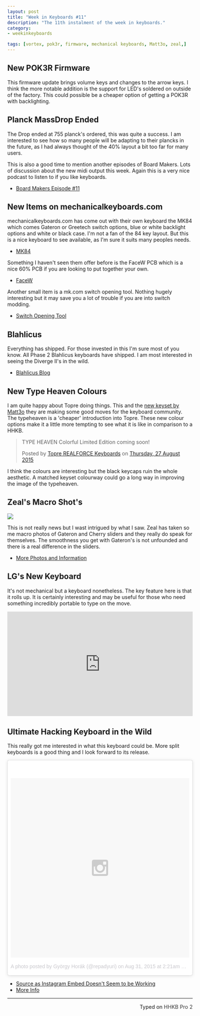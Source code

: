 ```yaml
---
layout: post
title: "Week in Keyboards #11"
description: "The 11th instalment of the week in keyboards."
category: 
- weekinkeyboards

tags: [vortex, pok3r, firmware, mechanical keyboards, Matt3o, zeal,]
---
```

## New POK3R Firmware
This firmware update brings volume keys and changes to the arrow keys. I think the more notable addition is the support for LED's soldered on outside of the factory. This could possible be a cheaper option of getting a POK3R with backlighting.

## Planck MassDrop Ended
The Drop ended at 755 planck's ordered, this was quite a success. I am interested to see how so many people will be adapting to their plancks in the future, as I had always thought of the 40% layout a bit too far for many users.
 
This is also a good time to mention another episodes of Board Makers. Lots of discussion about the new midi output this week. Again this is a very nice podcast to listen to if you like keyboards.

* [Board Makers Episode #11](https://soundcloud.com/board-makers/episode-11)

## New Items on mechanicalkeyboards.com
mechanicalkeyboards.com has come out with their own keyboard the MK84 which comes Gateron or Greetech switch options, blue or white backlight options and white or black case.
I'm not a fan of the 84 key layout. But this is a nice keyboard to see available, as I'm sure it suits many peoples needs.

* [MK84](https://mechanicalkeyboards.com/shop/index.php?l=product_detail&p=1375)

Something I haven't seen them offer before is the FaceW PCB which is a nice 60% PCB if you are looking to put together your own.

* [FaceW](https://mechanicalkeyboards.com/shop/index.php?l=product_detail&p=1352)

Another small item is a mk.com switch opening tool. Nothing hugely interesting but it may save you a lot of trouble if you are into switch modding.

* [Switch Opening Tool](https://mechanicalkeyboards.com/shop/index.php?l=product_detail&p=1363)

## Blahlicus
Everything has shipped. For those invested in this I'm sure most of you know. All Phase 2 Blahlicus keyboards have shipped. I am most interested in seeing the Diverge II's in the wild.

* [Blahlicus Blog](http://blog.uniquekeyboard.com/?p=138)

## New Type Heaven Colours
I am quite happy about Topre doing things. This and the [new keyset by Matt3o](https://geekhack.org/index.php?topic=74413.0) they are making some good moves for the keyboard community. The typeheaven is a 'cheaper' introduction into Topre. These new colour options make it a little more tempting to see what it is like in comparison to a HHKB.

<div id="fb-root"></div><script>(function(d, s, id) {  var js, fjs = d.getElementsByTagName(s)[0];  if (d.getElementById(id)) return;  js = d.createElement(s); js.id = id;  js.src = "//connect.facebook.net/en_GB/sdk.js#xfbml=1&version=v2.3";  fjs.parentNode.insertBefore(js, fjs);}(document, 'script', 'facebook-jssdk'));</script><div class="fb-post" data-href="https://www.facebook.com/topre.realforce/posts/1136154869732757:0" data-width="500"><div class="fb-xfbml-parse-ignore"><blockquote cite="https://www.facebook.com/topre.realforce/posts/1136154869732757:0"><p>TYPE HEAVEN Colorful Limited Edition coming soon!</p>Posted by <a href="https://www.facebook.com/topre.realforce">Topre REALFORCE Keyboards</a> on&nbsp;<a href="https://www.facebook.com/topre.realforce/posts/1136154869732757:0">Thursday, 27 August 2015</a></blockquote></div></div>

I think the colours are interesting but the black keycaps ruin the whole aesthetic. A matched keyset colourway could go a long way in improving the image of the typeheaven.

## Zeal's Macro Shot's
![](http://i.imgur.com/9MkRTj9.jpg)

This is not really news but I wast intrigued by what I saw. Zeal has taken so me macro photos of Gateron and Cherry sliders and they really do speak for themselves. The smoothness you get with Gateron's is not unfounded and there is a real difference in the sliders.

* [More Photos and Information](https://geekhack.org/index.php?topic=74836.0)


## LG's New Keyboard
It's not mechanical but a keyboard nonetheless. The key feature here is that it rolls up. It is certainly interesting and may be useful for those who need something incredibly portable to type on the move.

<style>.embed-container { position: relative; padding-bottom: 56.25%; height: 0; overflow: hidden; max-width: 100%; } .embed-container iframe, .embed-container object, .embed-container embed { position: absolute; top: 0; left: 0; width: 100%; height: 100%; }</style><div class='embed-container'><iframe src='https://www.youtube.com/embed//-BOmdKWrBrs' frameborder='0' allowfullscreen></iframe></div>

## Ultimate Hacking Keyboard in the Wild
This really got me interested in what this keyboard could be. More split keyboards is a good thing and I look forward to its release.

<blockquote class="instagram-media" data-instgrm-version="4" style=" background:#FFF; border:0; border-radius:3px; box-shadow:0 0 1px 0 rgba(0,0,0,0.5),0 1px 10px 0 rgba(0,0,0,0.15); margin: 1px; max-width:658px; padding:0; width:99.375%; width:-webkit-calc(100% - 2px); width:calc(100% - 2px);"><div style="padding:8px;"> <div style=" background:#F8F8F8; line-height:0; margin-top:40px; padding:50.0% 0; text-align:center; width:100%;"> <div style=" background:url(data:image/png;base64,iVBORw0KGgoAAAANSUhEUgAAACwAAAAsCAMAAAApWqozAAAAGFBMVEUiIiI9PT0eHh4gIB4hIBkcHBwcHBwcHBydr+JQAAAACHRSTlMABA4YHyQsM5jtaMwAAADfSURBVDjL7ZVBEgMhCAQBAf//42xcNbpAqakcM0ftUmFAAIBE81IqBJdS3lS6zs3bIpB9WED3YYXFPmHRfT8sgyrCP1x8uEUxLMzNWElFOYCV6mHWWwMzdPEKHlhLw7NWJqkHc4uIZphavDzA2JPzUDsBZziNae2S6owH8xPmX8G7zzgKEOPUoYHvGz1TBCxMkd3kwNVbU0gKHkx+iZILf77IofhrY1nYFnB/lQPb79drWOyJVa/DAvg9B/rLB4cC+Nqgdz/TvBbBnr6GBReqn/nRmDgaQEej7WhonozjF+Y2I/fZou/qAAAAAElFTkSuQmCC); display:block; height:44px; margin:0 auto -44px; position:relative; top:-22px; width:44px;"></div></div><p style=" color:#c9c8cd; font-family:Arial,sans-serif; font-size:14px; line-height:17px; margin-bottom:0; margin-top:8px; overflow:hidden; padding:8px 0 7px; text-align:center; text-overflow:ellipsis; white-space:nowrap;"><a href="https://instagram.com/p/7CuNGzj83-/" style=" color:#c9c8cd; font-family:Arial,sans-serif; font-size:14px; font-style:normal; font-weight:normal; line-height:17px; text-decoration:none;" target="_top">A photo posted by György Horák (@repadyuri)</a> on <time style=" font-family:Arial,sans-serif; font-size:14px; line-height:17px;" datetime="2015-08-31T09:21:30+00:00">Aug 31, 2015 at 2:21am PDT</time></p></div></blockquote>

* [ Source as Instagram Embed Doesn't Seem to be Working](https://instagram.com/p/7CuNGzj83-/)
* [More Info](https://ultimatehackingkeyboard.com/)

---------------------------------
 <p style="text-align: right" title="Equipped with Hasu's alternative controller">Typed on <font color="#373737">HHKB Pro 2</font></p>

